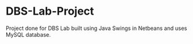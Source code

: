 # DBS-Lab-Project
Project done for DBS Lab built using Java Swings in Netbeans and uses MySQL database.
